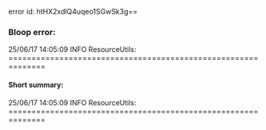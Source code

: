 error id: htHX2xdlQ4uqeo1SGwSk3g==
### Bloop error:

25/06/17 14:05:09 INFO ResourceUtils: ==============================================================
#### Short summary: 

25/06/17 14:05:09 INFO ResourceUtils: ==============================================================